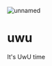 
![unnamed](https://user-images.githubusercontent.com/90914932/151365049-c128cf25-cfac-4419-b327-727e1fb27937.jpg)

# uwu

It's UwU time
